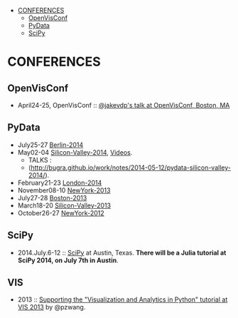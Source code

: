 * [CONFERENCES](#conferences)
   * [OpenVisConf](#openvisconf)
   * [PyData](#pydata)
   * [SciPy](#scipy)

# CONFERENCES

## OpenVisConf
* April24-25, OpenVisConf :: [@jakevdp's talk at OpenVisConf, Boston, MA](https://github.com/jakevdp/OpenVisConf2014)

## PyData
* July25-27 [Berlin-2014](http://pydata.org/berlin2014/)
* May02-04 [Silicon-Valley-2014](http://pydata.org/sv2014), [Videos](https://www.youtube.com/user/PyDataTV).
   * TALKS :
   * (http://bugra.github.io/work/notes/2014-05-12/pydata-silicon-valley-2014/).
* February21-23 [London-2014](http://pydata.org/ldn2014)
* November08-10 [NewYork-2013](http://pydata.org/nyc2013)
* July27-28 [Boston-2013](http://pydata.org/bos2013)
* March18-20 [Silicon-Valley-2013](http://pydata.org/sv2013)
* October26-27 [NewYork-2012](http://pydata.org/nyc2012)


## SciPy
* 2014.July.6-12 :: [SciPy](https://conference.scipy.org/scipy2014/) at Austin, Texas. __There will be a Julia tutorial at SciPy 2014, on July 7th in Austin__.


## VIS
* 2013 :: [Supporting the "Visualization and Analytics in Python" tutorial at VIS 2013](https://github.com/ContinuumIO/PythonVIS2013) by @pzwang. 
